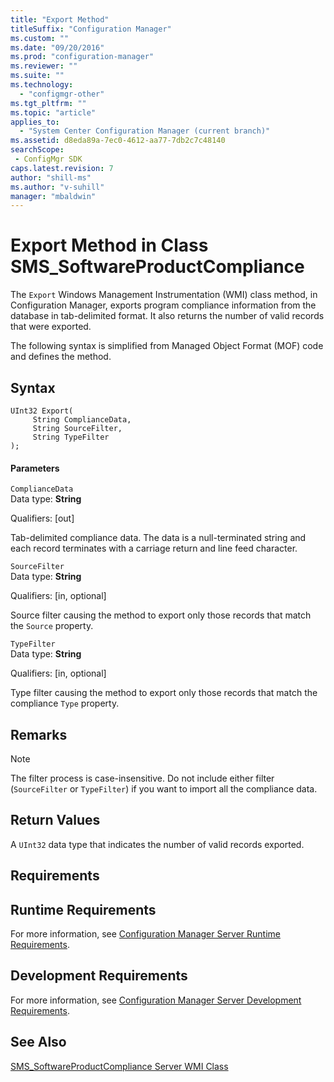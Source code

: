 ```yaml
---
title: "Export Method"
titleSuffix: "Configuration Manager"
ms.custom: ""
ms.date: "09/20/2016"
ms.prod: "configuration-manager"
ms.reviewer: ""
ms.suite: ""
ms.technology:
  - "configmgr-other"
ms.tgt_pltfrm: ""
ms.topic: "article"
applies_to:
  - "System Center Configuration Manager (current branch)"
ms.assetid: d8eda89a-7ec0-4612-aa77-7db2c7c48140searchScope: - ConfigMgr SDK
caps.latest.revision: 7
author: "shill-ms"
ms.author: "v-suhill"
manager: "mbaldwin"
---
```

# Export Method in Class SMS_SoftwareProductCompliance
The `Export` Windows Management Instrumentation (WMI) class method, in Configuration Manager, exports program compliance information from the database in tab-delimited format. It also returns the number of valid records that were exported.  

 The following syntax is simplified from Managed Object Format (MOF) code and defines the method.  

## Syntax  

```  
UInt32 Export(  
     String ComplianceData,  
     String SourceFilter,  
     String TypeFilter  
);  
```  

#### Parameters  
 `ComplianceData`  
 Data type: **String**  

 Qualifiers: [out]  

 Tab-delimited compliance data. The data is a null-terminated string and each record terminates with a carriage return and line feed character.  

 `SourceFilter`  
 Data type: **String**  

 Qualifiers: [in, optional]  

 Source filter causing the method to export only those records that match the `Source` property.  

 `TypeFilter`  
 Data type: **String**  

 Qualifiers: [in, optional]  

 Type filter causing the method to export only those records that match the compliance `Type` property.  

## Remarks  

> [!NOTE]
>  The filter process is case-insensitive. Do not include either filter (`SourceFilter` or `TypeFilter`) if you want to import all the compliance data.  

## Return Values  
 A `UInt32` data type that indicates the number of valid records exported.  

## Requirements  

## Runtime Requirements  
 For more information, see [Configuration Manager Server Runtime Requirements](../../../develop/core/reqs/server-runtime-requirements.md).  

## Development Requirements  
 For more information, see [Configuration Manager Server Development Requirements](../../../develop/core/reqs/server-development-requirements.md).  

## See Also  
 [SMS_SoftwareProductCompliance Server WMI Class](../../../develop/reference/misc/sms_softwareproductcompliance-server-wmi-class.md)
